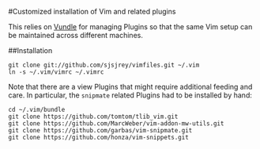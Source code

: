 #Customized installation of Vim and related plugins

This relies on [Vundle](https://github.com/VundleVim/Vundle.vim) for managing Plugins so that the same Vim setup can be maintained across different machines.

##Installation

	git clone git://github.com/sjsjrey/vimfiles.git ~/.vim
	ln -s ~/.vim/vimrc ~/.vimrc


Note that there are a view Plugins that might require additional feeding and care. In particular, the `snipmate` related Plugins had to be installed by hand:
	
	cd ~/.vim/bundle
	git clone https://github.com/tomtom/tlib_vim.git
	git clone https://github.com/MarcWeber/vim-addon-mw-utils.git
	git clone https://github.com/garbas/vim-snipmate.git
	git clone https://github.com/honza/vim-snippets.git 

